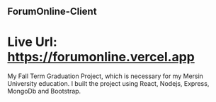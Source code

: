 ## ForumOnline-Client
# Live Url: https://forumonline.vercel.app
 My Fall Term Graduation Project, which is necessary for my Mersin University education. I built the project using React, Nodejs, Express, MongoDb and Bootstrap.
